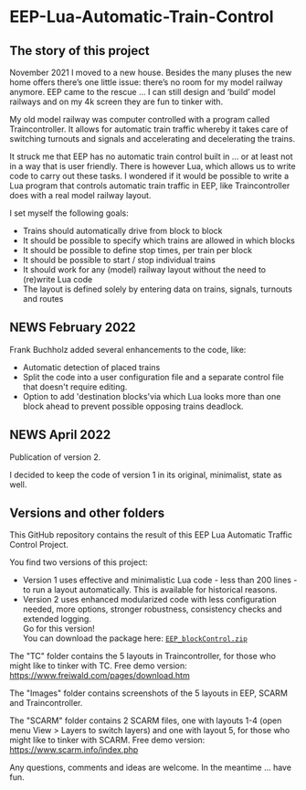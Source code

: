 # EEP-Lua-Automatic-Train-Control

## The story of this project

November 2021 I moved to a new house. Besides the many pluses the new home offers there’s one little issue: there’s no room for my model railway anymore. EEP came to the rescue … I can still design and ‘build’ model railways and on my 4k screen they are fun to tinker with.

My old model railway was computer controlled with a program called Traincontroller. It allows for automatic train traffic whereby it takes care of switching turnouts and signals and accelerating and decelerating the trains.

It struck me that EEP has no automatic train control built in … or at least not in a way that is user friendly. There is however Lua, which allows us to write code to carry out these tasks. I wondered if it would be possible to write a Lua program that controls automatic train traffic in EEP, like Traincontroller does with a real model railway layout.

I set myself the following goals:

- Trains should automatically drive from block to block
- It should be possible to specify which trains are allowed in which blocks
- It should be possible to define stop times, per train per block
- It should be possible to start / stop individual trains
- It should work for any (model) railway layout without the need to (re)write Lua code
- The layout is defined solely by entering data on trains, signals, turnouts and routes

## NEWS February 2022

Frank Buchholz added several enhancements to the code, like:

- Automatic detection of placed trains
- Split the code into a user configuration file and a separate control file that doesn't require editing.
- Option to add 'destination blocks'via which Lua looks more than one block ahead to prevent possible opposing trains deadlock.

## NEWS April 2022

Publication of version 2.

I decided to keep the code of version 1 in its original, minimalist, state as well.

## Versions and other folders

This GitHub repository contains the result of this EEP Lua Automatic Traffic Control Project.

You find two versions of this project:

- Version 1 uses effective and minimalistic Lua code - less than 200 lines - to run a layout automatically. This is available for historical reasons.
- Version 2 uses enhanced modularized code with less configuration needed, more options, stronger robustness, consistency checks and extended logging.  
Go for this version!  
You can download the package here:
[`EEP_blockControl.zip`](https://github.com/FrankBuchholz/EEP-LUA-Automatic-Train-Control/releases/latest)

The "TC" folder contains the 5 layouts in Traincontroller, for those who might like to tinker with TC. Free demo version: <https://www.freiwald.com/pages/download.htm>

The "Images" folder contains screenshots of the 5 layouts in EEP, SCARM and Traincontroller.

The "SCARM" folder contains 2 SCARM files, one with layouts 1-4 (open menu View > Layers to switch layers) and one with layout 5, for those who might like to tinker with SCARM. Free demo version: <https://www.scarm.info/index.php>

Any questions, comments and ideas are welcome. In the meantime … have fun.
